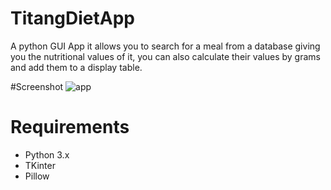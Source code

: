 # TitangDietApp
A python GUI App it allows you to search for a meal from a database giving you the nutritional values of it, you can also calculate their values by grams and add them to a display table.

#Screenshot
![app](https://user-images.githubusercontent.com/65522523/116036288-0eae2e00-a62c-11eb-883b-62e536a9aaed.png)
# Requirements
- Python 3.x
- TKinter
- Pillow
